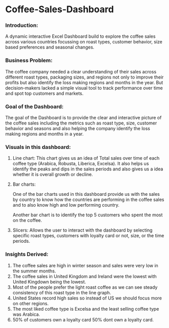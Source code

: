 # Coffee-Sales-Dashboard
### Introduction:
A dynamic interactive Excel Dashboard build to explore the coffee sales across various countries focussing on roast types, customer behavior, size based preferences and seasonal changes.

### Business Problem:
The coffee company needed a clear understanding of their sales across different roast types, packaging sizes, and regions not only to improve their profits but also identify the loss making regions and months in the year. But decision-makers lacked a simple visual tool to track performance over time and spot top customers and markets.

### Goal of the Dashboard:
The goal of the Dashboard is to provide the clear and interactive picture of the coffee sales including the metrics such as roast type, size, customer behavior and seasons and also helping the company identify the loss making regions and months in a year.

### Visuals in this dashboard:

1. Line chart:
   This chart gives us an idea of Total sales over time of each coffee type (Arabica, Robusta, Liberica, Excelsa). It also helps us identify the peaks and dips in the 
   sales periods and also gives us a idea whether it is overall growth or decline.

2. Bar charts:
   
   One of the bar charts used in this dashboard provide us with the sales by country to know how the countries are performing in the coffee sales and to also know
   high and low performing country.
   
   Another bar chart is to identify the top 5 customers who spent the most on the coffee.

4. Slicers:
   Allows the user to interact with the dashboard by selecting specific roast types, customers with loyalty card or not, size, or the time periods.

### Insights Derived:
1. The coffee sales are high in winter season and sales were very low in the summer months.
2. The coffee sales in United Kingdom and Ireland were the lowest with United Kingdown being the lowest.
3. Most of the people prefer the light roast coffee as we can see steady consistency of this roast type in the line graph.
4. United States record high sales so instead of US we should focus more on other regions.
5. The most liked coffee type is Excelsa and the least selling coffee type was Arabica.
6. 50% of customers own a loyalty card 50% dont own a loyalty card.
